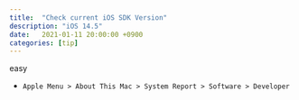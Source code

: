 ```yaml
---
title:  "Check current iOS SDK Version"
description: "iOS 14.5"
date:   2021-01-11 20:00:00 +0900
categories: [tip]
---
```


easy

- `Apple Menu > About This Mac > System Report > Software > Developer`
